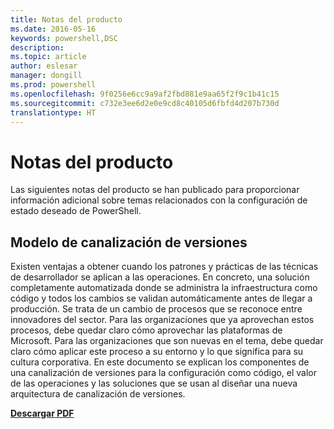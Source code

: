 ```yaml
---
title: Notas del producto
ms.date: 2016-05-16
keywords: powershell,DSC
description: 
ms.topic: article
author: eslesar
manager: dongill
ms.prod: powershell
ms.openlocfilehash: 9f0256e6cc9a9af2fbd881e9aa65f2f9c1b41c15
ms.sourcegitcommit: c732e3ee6d2e0e9cd8c40105d6fbfd4d207b730d
translationtype: HT
---
```

# <a name="whitepapers"></a>Notas del producto

Las siguientes notas del producto se han publicado para proporcionar información adicional sobre temas relacionados con la configuración de estado deseado de PowerShell.

## <a name="the-release-pipeline-model"></a>Modelo de canalización de versiones
Existen ventajas a obtener cuando los patrones y prácticas de las técnicas de desarrollador se aplican a las operaciones. En concreto, una solución completamente automatizada donde se administra la infraestructura como código y todos los cambios se validan automáticamente antes de llegar a producción. Se trata de un cambio de procesos que se reconoce entre innovadores del sector. Para las organizaciones que ya aprovechan estos procesos, debe quedar claro cómo aprovechar las plataformas de Microsoft. Para las organizaciones que son nuevas en el tema, debe quedar claro cómo aplicar este proceso a su entorno y lo que significa para su cultura corporativa. En este documento se explican los componentes de una canalización de versiones para la configuración como código, el valor de las operaciones y las soluciones que se usan al diseñar una nueva arquitectura de canalización de versiones. 

**[Descargar PDF](http://aka.ms/thereleasepipelinemodelpdf)**

